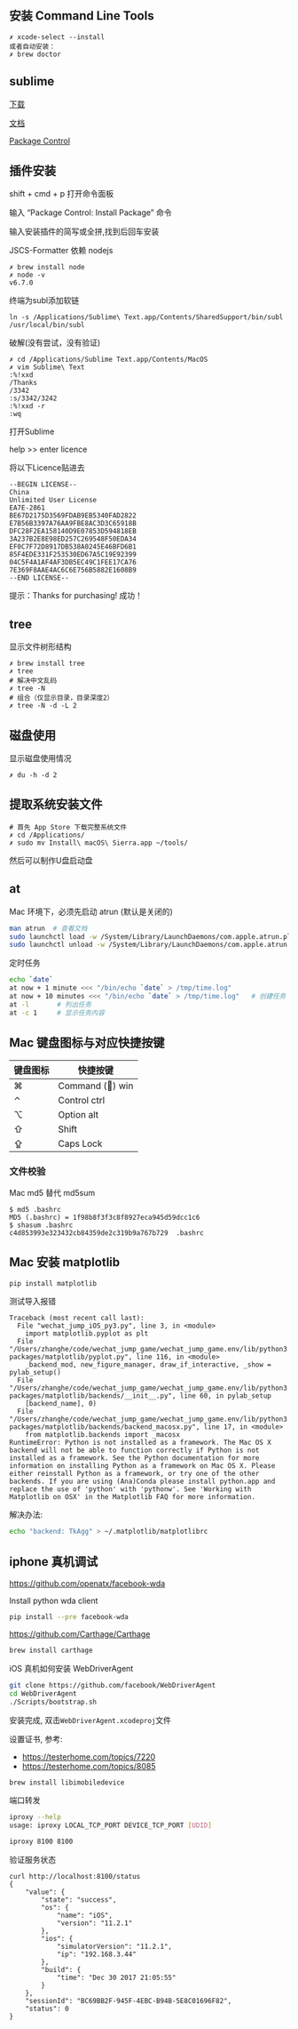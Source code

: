 ## 安装 Command Line Tools

```
✗ xcode-select --install
或者自动安装：
✗ brew doctor
```


## sublime

[下载](https://www.sublimetext.com/3)

[文档](http://www.sublimetext.com/docs/3/)

[Package Control](https://packagecontrol.io/installation)


## 插件安装

shift + cmd + p 打开命令面板

输入 “Package Control: Install Package” 命令

输入安装插件的简写或全拼,找到后回车安装


JSCS-Formatter 依赖 nodejs

```
✗ brew install node
✗ node -v
v6.7.0
```


终端为subl添加软链
```
ln -s /Applications/Sublime\ Text.app/Contents/SharedSupport/bin/subl /usr/local/bin/subl
```

破解(没有尝试，没有验证)
```
✗ cd /Applications/Sublime Text.app/Contents/MacOS
✗ vim Sublime\ Text
:%!xxd
/Thanks
/3342
:s/3342/3242
:%!xxd -r
:wq
```


打开Sublime

help >> enter licence

将以下Licence贴进去

```
--BEGIN LICENSE--
China
Unlimited User License
EA7E-2861
BE67D2175D3569FDAB9EB5340FAD2822
E7B56B3397A76AA9FBE8AC3D3C65918B
DFC28F2EA158140D9E07853D594818EB
3A237B2E8E98ED257C269548F50EDA34
EF0C7F72D8917DB538A0245E46BFD6B1
85F4EDE331F253530ED67A5C19E92399
04C5F4A1AF4AF3DB5EC49C1FEE17CA76
7E369F8AAE4AC6C6E756B5882E1608B9
--END LICENSE--
```

提示：Thanks for purchasing! 成功！


## tree

显示文件树形结构
```
✗ brew install tree
✗ tree
# 解决中文乱码
✗ tree -N
# 组合（仅显示目录，目录深度2）
✗ tree -N -d -L 2
```

## 磁盘使用

显示磁盘使用情况
```
✗ du -h -d 2
```

## 提取系统安装文件
```
# 首先 App Store 下载完整系统文件
✗ cd /Applications/
✗ sudo mv Install\ macOS\ Sierra.app ~/tools/
```
然后可以制作U盘启动盘


## at

Mac 环境下，必须先启动 atrun (默认是关闭的)
```bash
man atrun  # 查看文档
sudo launchctl load -w /System/Library/LaunchDaemons/com.apple.atrun.plist  # 开启服务
sudo launchctl unload -w /System/Library/LaunchDaemons/com.apple.atrun.plist  # 关闭服务
```

定时任务
```bash
echo `date`
at now + 1 minute <<< "/bin/echo `date` > /tmp/time.log"
at now + 10 minutes <<< "/bin/echo `date` > /tmp/time.log"   # 创建任务
at -l       # 列出任务
at -c 1     # 显示任务内容
```


## Mac 键盘图标与对应快捷按键

键盘图标 | 快捷按键
| --- | --- |
⌘ | Command () win
⌃ | Control ctrl
⌥ | Option alt
⇧ | Shift
⇪ | Caps Lock


### 文件校验
Mac md5 替代 md5sum
```
$ md5 .bashrc
MD5 (.bashrc) = 1f98b8f3f3c8f8927eca945d59dcc1c6
$ shasum .bashrc
c4d853993e323432cb84359de2c319b9a767b729  .bashrc
```


## Mac 安装 matplotlib

```bash
pip install matplotlib
```
测试导入报错
```
Traceback (most recent call last):
  File "wechat_jump_iOS_py3.py", line 3, in <module>
    import matplotlib.pyplot as plt
  File "/Users/zhanghe/code/wechat_jump_game/wechat_jump_game.env/lib/python3.6/site-packages/matplotlib/pyplot.py", line 116, in <module>
    _backend_mod, new_figure_manager, draw_if_interactive, _show = pylab_setup()
  File "/Users/zhanghe/code/wechat_jump_game/wechat_jump_game.env/lib/python3.6/site-packages/matplotlib/backends/__init__.py", line 60, in pylab_setup
    [backend_name], 0)
  File "/Users/zhanghe/code/wechat_jump_game/wechat_jump_game.env/lib/python3.6/site-packages/matplotlib/backends/backend_macosx.py", line 17, in <module>
    from matplotlib.backends import _macosx
RuntimeError: Python is not installed as a framework. The Mac OS X backend will not be able to function correctly if Python is not installed as a framework. See the Python documentation for more information on installing Python as a framework on Mac OS X. Please either reinstall Python as a framework, or try one of the other backends. If you are using (Ana)Conda please install python.app and replace the use of 'python' with 'pythonw'. See 'Working with Matplotlib on OSX' in the Matplotlib FAQ for more information.
```

解决办法:
```bash
echo "backend: TkAgg" > ~/.matplotlib/matplotlibrc
```


## iphone 真机调试

https://github.com/openatx/facebook-wda

Install python wda client
```bash
pip install --pre facebook-wda
```

https://github.com/Carthage/Carthage
```bash
brew install carthage
```

iOS 真机如何安装 WebDriverAgent
```bash
git clone https://github.com/facebook/WebDriverAgent
cd WebDriverAgent
./Scripts/bootstrap.sh
```
安装完成, 双击`WebDriverAgent.xcodeproj`文件

设置证书, 参考: 
- https://testerhome.com/topics/7220
- https://testerhome.com/topics/8085


```bash
brew install libimobiledevice
```

端口转发
```bash
iproxy --help
usage: iproxy LOCAL_TCP_PORT DEVICE_TCP_PORT [UDID]

iproxy 8100 8100
```

验证服务状态
```
curl http://localhost:8100/status
{
    "value": {
        "state": "success",
        "os": {
            "name": "iOS",
            "version": "11.2.1"
        },
        "ios": {
            "simulatorVersion": "11.2.1",
            "ip": "192.168.3.44"
        },
        "build": {
            "time": "Dec 30 2017 21:05:55"
        }
    },
    "sessionId": "BC69BB2F-945F-4EBC-B94B-5E8C01696F82",
    "status": 0
}
```
